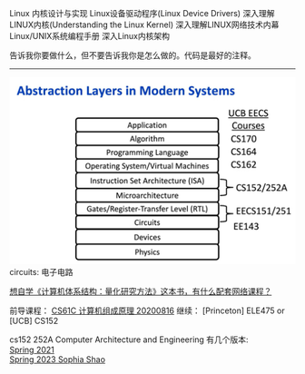 Linux 内核设计与实现
Linux设备驱动程序(Linux Device Drivers)
深入理解LINUX内核(Understanding the Linux Kernel)
深入理解LINUX网络技术内幕
Linux/UNIX系统编程手册
深入Linux内核架构

告诉我你要做什么，但不要告诉我你是怎么做的。代码是最好的注释。


--------


![Alt text](../pic/linux/abstraction_layers.png)  
circuits: 电子电路


[想自学《计算机体系结构：量化研究方法》这本书，有什么配套网络课程？](https://www.zhihu.com/question/427089616)

前导课程： [CS61C 计算机组成原理 20200816](https://www.bilibili.com/video/BV1fC4y147iZ/?spm_id_from=333.337.search-card.all.click&vd_source=55019cf38cd2bfef2ff9bcd83a1f91df)
继续： [Princeton] ELE475 or  [UCB] CS152

cs152 252A Computer Architecture and Engineering 有几个版本:  
[Spring 2021](https://www.bilibili.com/video/BV1pK4y1d7ff/?p=1&vd_source=24a420d00426dd75084e83baa33680ab)  
[Spring 2023 Sophia Shao](https://www.bilibili.com/video/BV1yP411U7xh?p=1&vd_source=55019cf38cd2bfef2ff9bcd83a1f91df)


